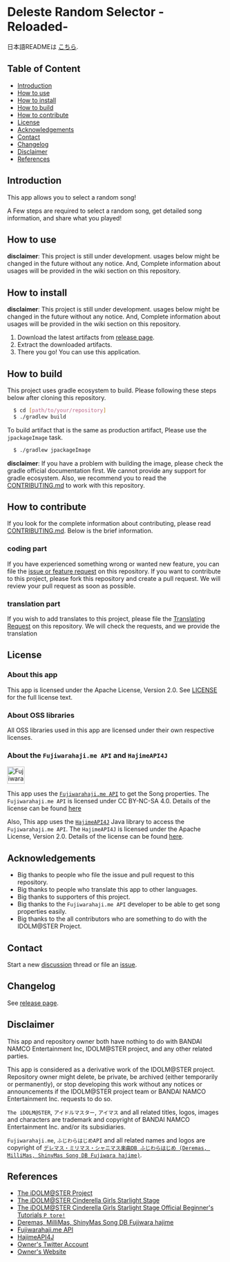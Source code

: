 # Deleste Random Selector -Reloaded-

日本語READMEは [こちら](doc/README_JP.md).

## Table of Content

- [Introduction](#introduction)
- [How to use](#how-to-use)
- [How to install](#how-to-install)
- [How to build](#how-to-build)
- [How to contribute](#how-to-contribute)
- [License](#license)
- [Acknowledgements](#acknowledgements)
- [Contact](#contact)
- [Changelog](#changelog)
- [Disclaimer](#disclaimer)
- [References](#references)

## Introduction

This app allows you to select a random song!

A Few steps are required to select a random song, get detailed song information, and share what you
played!

## How to use

**disclaimer**: This project is still under development. usages below might be changed in the future
without any notice.
And, Complete information about usages will be provided in the wiki section on this repository.

## How to install

**disclaimer**: This project is still under development. usages below might be changed in the future
without any notice.
And, Complete information about usages will be provided in the wiki section on this repository.

1. Download the latest artifacts
   from [release page](https://github.com/Secret-Society-Braid/deleste-random-selector-reloaded/releases).
2. Extract the downloaded artifacts.
3. There you go! You can use this application.

## How to build

This project uses gradle ecosystem to build. Please following these steps below after cloning this
repository.

```bash
  $ cd [path/to/your/repository]
  $ ./gradlew build
```

To build artifact that is the same as production artifact, Please use the `jpackageImage` task.

```bash
  $ ./gradlew jpackageImage
```

**disclaimer**: If you have a problem with building the image, please check the gradle official
documentation first. We cannot provide any support for gradle ecosystem.
Also, we recommend you to read the [CONTRIBUTING.md](doc/CONTRIBUTING.md) to work with this
repository.

## How to contribute

If you look for the complete information about contributing, please
read [CONTRIBUTING.md](doc/CONTRIBUTING.md).
Below is the brief information.

### coding part

If you have experienced something wrong or wanted new feature, you can file
the [issue or feature request](https://github.com/Secret-Society-Braid/deleste-random-selector-reloaded/issues/new/choose)
on this repository. If you want to contribute to this project, please fork this repository and
create a pull request. We will review your pull request as soon as possible.

### translation part

If you wish to add translates to this project, please file
the [Translating Request](https://github.com/Secret-Society-Braid/deleste-random-selector-reloaded/issues/new/choose)
on this repository.
We will check the requests, and we provide the translation

## License

### About this app

This app is licensed under the Apache License, Version 2.0. See [LICENSE](LICENSE) for the full license text.

### About OSS libraries

All OSS libraries used in this app are licensed under their own respective licenses.

### About the `Fujiwarahaji.me API` and `HajimeAPI4J`

<img src="https://api.fujiwarahaji.me/logo" width="40" alt="Fujiwarahaji.me API logo">

This app uses the [`Fujiwarahaji.me API`](https://fujiwarahaji.me/api/doc/) to get the Song properties. The `Fujiwarahaji.me API` is licensed under CC BY-NC-SA 4.0.
Details of the license can be found [here](https://fujiwarahaji.me/api/doc/)

Also, This app uses the [`HajimeAPI4J`](https://github.com/Secret-Society-Braid/HajimeAPI4J) Java library to access the `Fujiwarahaji.me API`. The `HajimeAPI4J` is licensed under the Apache License, Version 2.0.
Details of the license can be found [here](https://github.com/Secret-Society-Braid/HajimeAPI4J/blob/master/LICENSE).

## Acknowledgements

- Big thanks to people who file the issue and pull request to this repository.
- Big thanks to people who translate this app to other languages.
- Big thanks to supporters of this project.
- Big thanks to the `Fujiwarahaji.me API` developer to be able to get song properties easily.
- Big thanks to the all contributors who are something to do with the IDOLM@STER Project.

## Contact

Start a
new [discussion](https://github.com/Secret-Society-Braid/deleste-random-selector-reloaded/discussions)
thread or file
an [issue](https://github.com/Secret-Society-Braid/deleste-random-selector-reloaded/issues/new/choose).

## Changelog

See [release page](https://github.com/Secret-Society-Braid/deleste-random-selector-reloaded/releases).

## Disclaimer

This app and repository owner both have nothing to do with BANDAI NAMCO Entertainment Inc,
IDOLM@STER project, and any other related parties.

This app is considered as a derivative work of the IDOLM@STER project. Repository owner might
delete, be private, be archived (either temporarily or permanently), or stop developing this work
without any notices or announcements if the IDOLM@STER project team or BANDAI NAMCO Entertainment
Inc. requests to do so.

`The iDOLM@STER`, `アイドルマスター`, `アイマス` and all related titles, logos, images and characters are
trademark and copyright of BANDAI NAMCO Entertainment Inc. and/or its subsidiaries.

`Fujiwarahaji.me`, `ふじわらはじめAPI` and all related names and logos are copyright
of [`デレマス・ミリマス・シャニマス楽曲DB ふじわらはじめ (Deremas, MilliMas, ShinyMas Song DB Fujiwara hajime)`](https://fujiwarahaji.me).

## References

- [The iDOLM@STER Project](https://idolmaster.jp/)
- [The iDOLM@STER Cinderella Girls Starlight Stage](https://cinderella.idolmaster.jp/sl-stage/)
- [The iDOLM@STER Cinderella Girls Starlight Stage Official Beginner's Tutorials `P tore!`](https://cinderella.idolmaster.jp/sl-stage/beginner.html)
- [Deremas, MilliMas, ShinyMas Song DB Fujiwara hajime](https://fujiwarahaji.me)
- [Fujiwarahaji.me API](https://fujiwarahaji.me/api/doc/)
- [HajimeAPI4J](https://github.com/Secret-Society-Braid/HajimeAPI4J)
- [Owner's Twitter Account](https://twitter.com/hizumiaoba)
- [Owner's Website](https://hizumiaoba.github.io/Personal-pages/)

